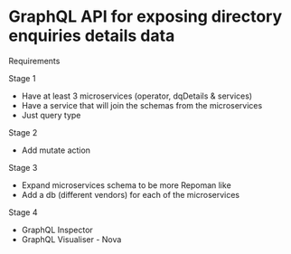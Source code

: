 # GraphQL API for exposing directory enquiries details data

Requirements

Stage 1
- Have at least 3 microservices (operator, dqDetails & services)
- Have a service that will join the schemas from the microservices
- Just query type

Stage 2
- Add mutate action

Stage 3
- Expand microservices schema to be more Repoman like
- Add a db (different vendors) for each of the microservices

Stage 4
- GraphQL Inspector
- GraphQL Visualiser - Nova
